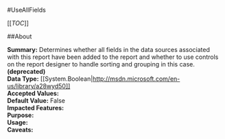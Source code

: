 #UseAllFields

[[_TOC_]]

##About

**Summary:**  Determines whether all fields in the data sources associated with this report have been added to the report  and whether to use controls on the report designer to handle sorting and grouping in this case. **(deprecated)**  
**Data Type:** [[System.Boolean|http://msdn.microsoft.com/en-us/library/a28wyd50]]  
**Accepted Values:**   
**Default Value:** False  
**Impacted Features:**   
**Purpose:**   
**Usage:**   
**Caveats:**   

